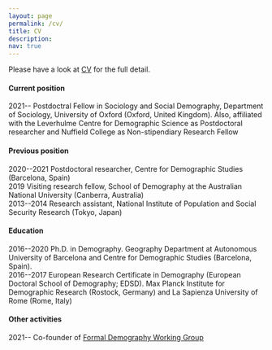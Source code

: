 ```yaml
---
layout: page
permalink: /cv/
title: CV
description:
nav: true
---
```


Please have a look at [CV](https://drive.google.com/file/d/1Ugyip8TWh0OUb0Fyd0xrk104EPfUoEkW/view?usp=sharing) for the full detail.

#### Current position

2021-- Postdoctral Fellow in Sociology and Social Demography, Department of Sociology, University of Oxford (Oxford, United Kingdom). Also, affiliated with the Leverhulme Centre for Demographic Science as Postdoctoral researcher and Nuffield College as Non-stipendiary Research Fellow


#### Previous position

2020--2021 Postdoctoral researcher, Centre for Demographic Studies (Barcelona, Spain)  
2019 Visiting research fellow, School of Demography at the Australian National University (Canberra, Australia)  
2013--2014 Research assistant, National Institute of Population and Social Security Research (Tokyo, Japan)


#### Education

2016--2020 Ph.D. in Demography. Geography Department at Autonomous University of Barcelona and Centre for Demographic Studies (Barcelona, Spain).  
2016--2017 European Research Certificate in Demography (European Doctoral School of Demography; EDSD). Max Planck Institute for Demographic Research (Rostock, Germany) and La Sapienza University of Rome (Rome, Italy)


#### Other activities

2021-- Co-founder of [Formal Demography Working Group](https://formaldemography.github.io/working_group/)